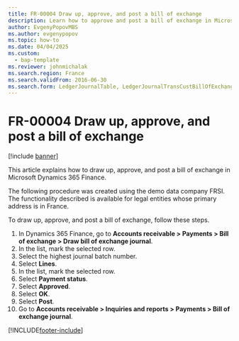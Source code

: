 ```yaml
--- 
title: FR-00004 Draw up, approve, and post a bill of exchange
description: Learn how to approve and post a bill of exchange in Microsoft Dynamics 365 Finance.
author: EvgenyPopovMBS
ms.author: evgenypopov
ms.topic: how-to
ms.date: 04/04/2025
ms.custom: 
  - bap-template
ms.reviewer: johnmichalak    
ms.search.region: France
ms.search.validFrom: 2016-06-30
ms.search.form: LedgerJournalTable, LedgerJournalTransCustBillOfExchange, CustBillOfExchangeJours
---
```


# FR-00004 Draw up, approve, and post a bill of exchange

[!include [banner](../../includes/banner.md)]

This article explains how to draw up, approve, and post a bill of exchange in Microsoft Dynamics 365 Finance.

The following procedure was created using the demo data company FRSI. The functionality described is available for legal entities whose primary address is in France.

To draw up, approve, and post a bill of exchange, follow these steps.

1. In Dynamics 365 Finance, go to **Accounts receivable \> Payments \> Bill of exchange \> Draw bill of exchange journal**.
1. In the list, mark the selected row.
1. Select the highest journal batch number.  
1. Select **Lines**.
1. In the list, mark the selected row.
1. Select **Payment status**.
1. Select **Approved**.
1. Select **OK**.
1. Select **Post**.
1. Go to **Accounts receivable \> Inquiries and reports \> Payments \> Bill of exchange journal**.



[!INCLUDE[footer-include](../../../includes/footer-banner.md)]
